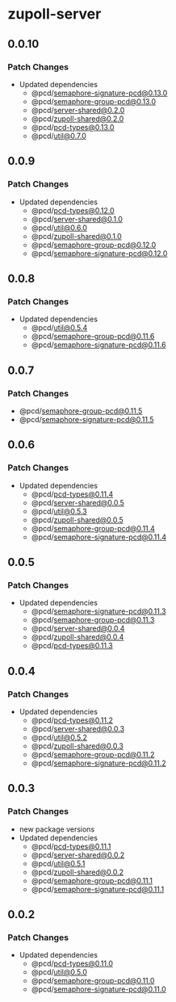 # zupoll-server

## 0.0.10

### Patch Changes

- Updated dependencies
  - @pcd/semaphore-signature-pcd@0.13.0
  - @pcd/semaphore-group-pcd@0.13.0
  - @pcd/server-shared@0.2.0
  - @pcd/zupoll-shared@0.2.0
  - @pcd/pcd-types@0.13.0
  - @pcd/util@0.7.0

## 0.0.9

### Patch Changes

- Updated dependencies
  - @pcd/pcd-types@0.12.0
  - @pcd/server-shared@0.1.0
  - @pcd/util@0.6.0
  - @pcd/zupoll-shared@0.1.0
  - @pcd/semaphore-group-pcd@0.12.0
  - @pcd/semaphore-signature-pcd@0.12.0

## 0.0.8

### Patch Changes

- Updated dependencies
  - @pcd/util@0.5.4
  - @pcd/semaphore-group-pcd@0.11.6
  - @pcd/semaphore-signature-pcd@0.11.6

## 0.0.7

### Patch Changes

- @pcd/semaphore-group-pcd@0.11.5
- @pcd/semaphore-signature-pcd@0.11.5

## 0.0.6

### Patch Changes

- Updated dependencies
  - @pcd/pcd-types@0.11.4
  - @pcd/server-shared@0.0.5
  - @pcd/util@0.5.3
  - @pcd/zupoll-shared@0.0.5
  - @pcd/semaphore-group-pcd@0.11.4
  - @pcd/semaphore-signature-pcd@0.11.4

## 0.0.5

### Patch Changes

- Updated dependencies
  - @pcd/semaphore-signature-pcd@0.11.3
  - @pcd/semaphore-group-pcd@0.11.3
  - @pcd/server-shared@0.0.4
  - @pcd/zupoll-shared@0.0.4
  - @pcd/pcd-types@0.11.3

## 0.0.4

### Patch Changes

- Updated dependencies
  - @pcd/pcd-types@0.11.2
  - @pcd/server-shared@0.0.3
  - @pcd/util@0.5.2
  - @pcd/zupoll-shared@0.0.3
  - @pcd/semaphore-group-pcd@0.11.2
  - @pcd/semaphore-signature-pcd@0.11.2

## 0.0.3

### Patch Changes

- new package versions
- Updated dependencies
  - @pcd/pcd-types@0.11.1
  - @pcd/server-shared@0.0.2
  - @pcd/util@0.5.1
  - @pcd/zupoll-shared@0.0.2
  - @pcd/semaphore-group-pcd@0.11.1
  - @pcd/semaphore-signature-pcd@0.11.1

## 0.0.2

### Patch Changes

- Updated dependencies
  - @pcd/pcd-types@0.11.0
  - @pcd/util@0.5.0
  - @pcd/semaphore-group-pcd@0.11.0
  - @pcd/semaphore-signature-pcd@0.11.0
